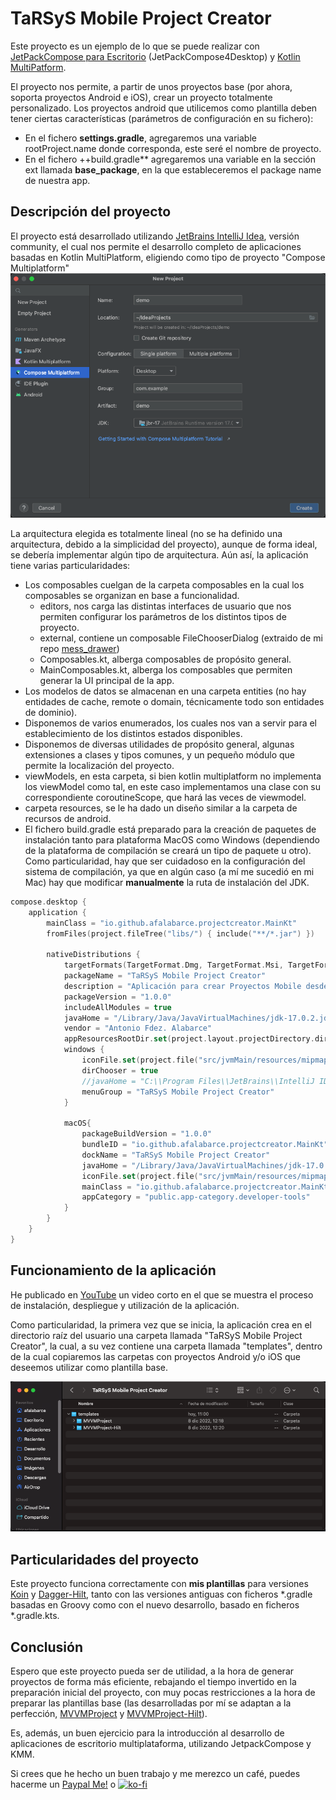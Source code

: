 # TaRSyS Mobile Project Creator

Este proyecto es un ejemplo de lo que se puede realizar con [JetPackCompose para Escritorio](https://www.jetbrains.com/es-es/lp/compose-mpp/) (JetPackCompose4Desktop) 
y [Kotlin MultiPatform](https://kotlinlang.org/docs/multiplatform.html).

El proyecto nos permite, a partir de unos proyectos base (por ahora, soporta proyectos Android e iOS), crear un proyecto totalmente personalizado.
Los proyectos android que utilicemos como plantilla deben tener ciertas características (parámetros de configuración en su fichero):
- En el fichero **settings.gradle**, agregaremos una variable rootProject.name donde corresponda, este seré el nombre de proyecto.
- En el fichero ++build.gradle** agregaremos una variable en la sección ext llamada **base_package**, en la que estableceremos el package name de 
nuestra app.

## Descripción del proyecto

El proyecto está desarrollado utilizando [JetBrains IntelliJ Idea](https://www.jetbrains.com/es-es/idea/), versión community, el cual nos permite el
desarrollo completo de aplicaciones basadas en Kotlin MultiPlatform, eligiendo como tipo de proyecto "Compose Multiplatform"
![img.png](img.png)

La arquitectura elegida es totalmente lineal (no se ha definido una arquitectura, debido a la simplicidad del proyecto), aunque de forma ideal,
se debería implementar algún tipo de arquitectura. Aún así, la aplicación tiene varias particularidades:
- Los composables cuelgan de la carpeta composables en la cual los composables se organizan en base a funcionalidad.
  - editors, nos carga las distintas interfaces de usuario que nos permiten configurar los parámetros de los distintos tipos de proyecto.
  - external, contiene un composable FileChooserDialog (extraido de mi repo [mess_drawer](https://github.com/afalabarce/mess_drawer))
  - Composables.kt, alberga composables de propósito general.
  - MainComposables.kt, alberga los composables que permiten generar la UI principal de la app.
- Los modelos de datos se almacenan en una carpeta entities (no hay entidades de cache, remote o domain, técnicamente todo son entidades de dominio).
- Disponemos de varios enumerados, los cuales nos van a servir para el establecimiento de los distintos estados disponibles.
- Disponemos de diversas utilidades de propósito general, algunas extensiones a clases y tipos comunes, y un pequeño módulo
que permite la localización del proyecto.
- viewModels, en esta carpeta, si bien kotlin multiplatform no implementa los viewModel como tal, en este caso implementamos una clase con 
su correspondiente coroutineScope, que hará las veces de viewmodel.
- carpeta resources, se le ha dado un diseño similar a la carpeta de recursos de android.
- El fichero build.gradle está preparado para la creación de paquetes de instalación tanto para plataforma MacOS como Windows (dependiendo de
la plataforma de compilación se creará un tipo de paquete u otro). Como particularidad, hay que ser cuidadoso en la configuración del sistema
de compilación, ya que en algún caso (a mí me sucedió en mi Mac) hay que modificar **manualmente** la ruta de instalación del JDK.
```kotlin
compose.desktop {
    application {
        mainClass = "io.github.afalabarce.projectcreator.MainKt"
        fromFiles(project.fileTree("libs/") { include("**/*.jar") })

        nativeDistributions {
            targetFormats(TargetFormat.Dmg, TargetFormat.Msi, TargetFormat.Deb)
            packageName = "TaRSyS Mobile Project Creator"
            description = "Aplicación para crear Proyectos Mobile desde Proyectos Plantilla"
            packageVersion = "1.0.0"
            includeAllModules = true
            javaHome = "/Library/Java/JavaVirtualMachines/jdk-17.0.2.jdk"
            vendor = "Antonio Fdez. Alabarce"
            appResourcesRootDir.set(project.layout.projectDirectory.dir("resources"))
            windows {
                iconFile.set(project.file("src/jvmMain/resources/mipmap/ic_launcher.ico"))
                dirChooser = true
                //javaHome = "C:\\Program Files\\JetBrains\\IntelliJ IDEA Community Edition 2022.2.2\\jbr"
                menuGroup = "TaRSyS Mobile Project Creator"
            }

            macOS{
                packageBuildVersion = "1.0.0"
                bundleID = "io.github.afalabarce.projectcreator.MainKt"
                dockName = "TaRSyS Mobile Project Creator"
                javaHome = "/Library/Java/JavaVirtualMachines/jdk-17.0.2.jdk" // En MacOs, debemos establecerla manualmente, aunque parezca redundante.
                iconFile.set(project.file("src/jvmMain/resources/mipmap/ic_launcher.icns"))
                mainClass = "io.github.afalabarce.projectcreator.MainKt"
                appCategory = "public.app-category.developer-tools"
            }
        }
    }
}

```

## Funcionamiento de la aplicación

He publicado en [YouTube](https://www.youtube.com/watch?v=WEes5SARr0s) un video corto en el que se muestra el proceso de instalación, despliegue y 
utilización de la aplicación.

Como particularidad, la primera vez que se inicia, la aplicación crea en el directorio raíz del usuario una
carpeta llamada "TaRSyS Mobile Project Creator", la cual, a su vez contiene una carpeta llamada "templates", dentro de la cual copiaremos
las carpetas con proyectos Android y/o iOS que deseemos utilizar como plantilla base.

![img_1.png](img_1.png)

## Particularidades del proyecto

Este proyecto funciona correctamente con **mis plantillas** para versiones [Koin](https://github.com/afalabarce/MVVMProject) y [Dagger-Hilt]((https://github.com/afalabarce/MVVMProject-Hilt)), tanto con las versiones antiguas 
con ficheros *.gradle basadas en Groovy como con el nuevo desarrollo, basado en ficheros *.gradle.kts.

## Conclusión

Espero que este proyecto pueda ser de utilidad, a la hora de generar proyectos de forma más eficiente, 
rebajando el tiempo invertido en la preparación inicial del proyecto, con muy pocas restricciones a la hora de preparar
las plantillas base (las desarrolladas por mí se adaptan a la perfección, [MVVMProject](https://github.com/afalabarce/MVVMProject) y [MVVMProject-Hilt](https://github.com/afalabarce/MVVMProject-Hilt)).

Es, además, un buen ejercicio para la introducción al desarrollo de aplicaciones de escritorio multiplataforma,
utilizando JetpackCompose y KMM.

Si crees que he hecho un buen trabajo y me merezco un café, puedes hacerme un [Paypal Me!](https://www.paypal.com/paypalme/afalabarce) o [![ko-fi](https://ko-fi.com/img/githubbutton_sm.svg)](https://ko-fi.com/R5R4NB8VV)
